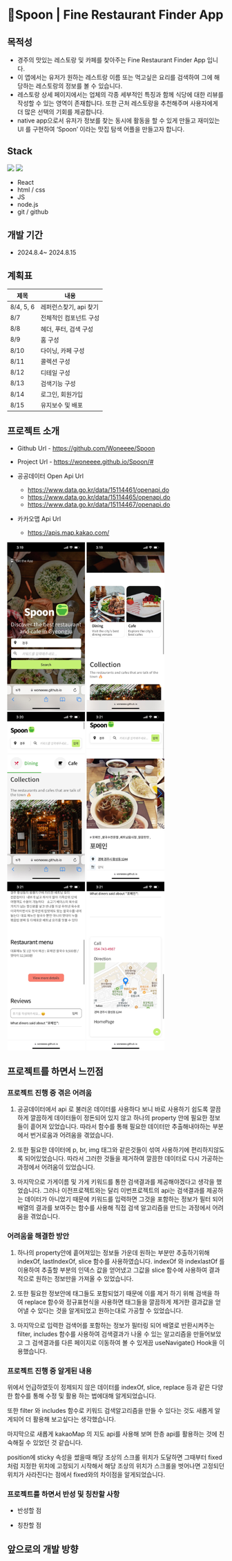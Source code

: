 # 🥄Spoon | Fine Restaurant Finder App

## 목적성

- 경주의 맛있는 레스토랑 및 카페를 찾아주는 Fine Restaurant Finder App 입니다.
- 이 앱에서는 유저가 원하는 레스트랑 이름 또는 먹고싶은 요리를 검색하여 그에 해당하는 레스토랑의 정보를 볼 수 있습니다.
- 레스토랑 상세 페이지에서는 업체의 각종 세부적인 특징과 함께 식당에 대한 리뷰를 작성할 수 있는 영역이 존재합니다. 또한 근처 레스토랑을 추천해주며 사용자에게 더 많은 선택의 기회를 제공합니다.
- native app으로서 유저가 정보를 찾는 동시에 활동을 할 수 있게 만들고 재미있는 UI 를 구현하여 ‘Spoon’ 이라는 맛집 탐색 어플을 만들고자 합니다.

## Stack

<div display="flex">
  <img src="https://upload.wikimedia.org/wikipedia/commons/thumb/9/99/Unofficial_JavaScript_logo_2.svg/800px-Unofficial_JavaScript_logo_2.svg.png" width="60px" />
  <img src="https://encrypted-tbn0.gstatic.com/images?q=tbn:ANd9GcSg1MndL-Xp1JcnqaB0YOqTp6zDjrwYyGKsPA&s" width="60px" /> 
</div>

- React
- html / css
- JS
- node.js
- git / github

## 개발 기간

- 2024.8.4~ 2024.8.15

## 계획표

| 제목      | 내용                   |
| --------- | ---------------------- |
| 8/4, 5, 6 | 레퍼런스찾기, api 찾기 |
| 8/7       | 전체적인 컴포넌트 구성 |
| 8/8       | 헤더, 푸터, 검색 구성  |
| 8/9       | 홈 구성                |
| 8/10      | 다이닝, 카페 구성      |
| 8/11      | 콜렉션 구성            |
| 8/12      | 디테일 구성            |
| 8/13      | 검색기능 구성          |
| 8/14      | 로그인, 회원가입       |
| 8/15      | 유지보수 및 배포       |

## 프로젝트 소개

- Github Url - https://github.com/Woneeee/Spoon
- Project Url - https://woneeee.github.io/Spoon/#

- 공공데이터 Open Api Url
  - https://www.data.go.kr/data/15114461/openapi.do
  - https://www.data.go.kr/data/15114465/openapi.do
  - https://www.data.go.kr/data/15114467/openapi.do
- 카카오맵 Api Url
  - https://apis.map.kakao.com/

<div display="flex" >
  <img src="./src/mo_spoon/home1.jpg" width="180px" />
  <img src="./src/mo_spoon/home2.jpg" width="180px" />
  <img src="./src/mo_spoon/dining.jpg" width="180px" />
  <img src="./src/mo_spoon/detail1.jpg" width="180px" />
  <img src="./src/mo_spoon/detail2.jpg" width="180px" />
  <img src="./src/mo_spoon/detail3.jpg" width="180px" />
</div >

## 프로젝트를 하면서 느낀점

### 프로젝트 진행 중 겪은 어려움

1. 공공데이터에서 api 로 불러온 데이터를 사용하다 보니 바로 사용하기 쉽도록 깔끔하게 깔끔하게 데이터들이 정돈되어 있지 않고 하나의 property 안에 필요한 정보들이 흩어져 있었습니다. 따라서 함수를 통해 필요한 데이터만 추출해내야하는 부분에서 번거로움과 어려움을 겪었습니다.

2. 또한 필요한 데이터에 p, br, img 태그와 같은것들이 섞여 사용하기에 편리하지않도록 되어있었습니다. 따라서 그러한 것들을 제거하여 깔끔한 데이터로 다시 가공하는 과정에서 어려움이 있었습니다.

3. 마지막으로 가게이름 및 가게 키워드를 통한 검색결과를 제공해야겠다고 생각을 했었습니다. 그러나 이전프로젝트와는 달리 이번프로젝트의 api는 검색결과를 제공하는 데이터가 아니었기 때문에 키워드를 입력하면 그것을 포함하는 정보가 필터 되어 배열의 결과를 보여주는 함수를 사용해 직접 검색 알고리즘을 만드는 과정에서 어려움을 겪었습니다.

### 어려움을 해결한 방안

1. 하나의 property안에 흩어져있는 정보들 가운데 원하는 부분만 추출하기위해 indexOf, lastIndexOf, slice 함수를 사용하였습니다. indexOf 와 indexlastOf 를 이용하여 추출할 부분의 인덱스 값을 얻어냈고 그값을 slice 함수에 사용하여 결과적으로 원하는 정보만을 가져올 수 있었습니다.

2. 또한 필요한 정보안에 태그들도 포함되었기 때문에 이를 제거 하기 위해 검색을 하여 replace 함수와 정규표현식을 사용하면 태그들을 깔끔하게 제거한 결과값을 얻어낼 수 있다는 것을 알게되었고 원하는대로 가공할 수 있었습니다.

3. 마지막으로 입력한 검색어를 포함하는 정보가 필터링 되어 배열로 반환시켜주는 filter, includes 함수를 사용하여 검색결과가 나올 수 있는 알고리즘을 만들어보았고 그 검색결과를 다른 페이지로 이동하여 볼 수 있게끔 useNavigate() Hook을 이용했습니다.

### 프로젝트 진행 중 알게된 내용

위에서 언급하였듯이 정제되지 않은 데이터를 indexOf, slice, replace 등과 같은 다양한 함수를 통해 수정 및 활용 하는 법에대해 알게되었습니다.

또한 filter 와 includes 함수로 키워드 검색알고리즘을 만들 수 있다는 것도 새롭게 알게되어 더 활용해 보고싶다는 생각했습니다.

마지막으로 새롭게 kakaoMap 의 지도 api를 사용해 보며 한층 api를 활용하는 것에 친숙해질 수 있었던 것 같습니다.

position에 sticky 속성을 썼을때 해당 조상의 스크롤 위치가 도달하면 그때부터 fixed처럼 지정한 위치에 고정되기 시작해서 해당 조상의 위치가 스크롤을 벗어나면 고정되던 위치가 사라진다는 점에서 fixed와의 차이점을 알게되었습니다.

### 프로젝트를 하면서 반성 및 칭찬할 사항

- 반성할 점

- 칭찬할 점

## 앞으로의 개발 방향
